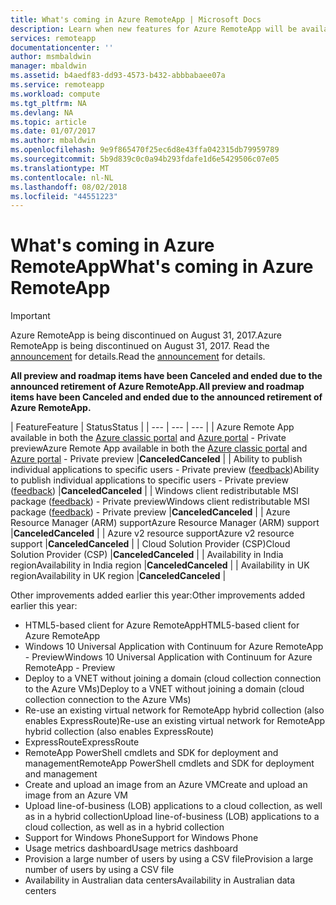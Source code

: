 ```yaml
---
title: What's coming in Azure RemoteApp | Microsoft Docs
description: Learn when new features for Azure RemoteApp will be available
services: remoteapp
documentationcenter: ''
author: msmbaldwin
manager: mbaldwin
ms.assetid: b4aedf83-dd93-4573-b432-abbbabaee07a
ms.service: remoteapp
ms.workload: compute
ms.tgt_pltfrm: NA
ms.devlang: NA
ms.topic: article
ms.date: 01/07/2017
ms.author: mbaldwin
ms.openlocfilehash: 9e9f865470f25ec6d8e43ffa042315db79959789
ms.sourcegitcommit: 5b9d839c0c0a94b293fdafe1d6e5429506c07e05
ms.translationtype: MT
ms.contentlocale: nl-NL
ms.lasthandoff: 08/02/2018
ms.locfileid: "44551223"
---
```

# <a name="whats-coming-in-azure-remoteapp"></a><span data-ttu-id="c2303-103">What's coming in Azure RemoteApp</span><span class="sxs-lookup"><span data-stu-id="c2303-103">What's coming in Azure RemoteApp</span></span>
> [!IMPORTANT]
> <span data-ttu-id="c2303-104">Azure RemoteApp is being discontinued on August 31, 2017.</span><span class="sxs-lookup"><span data-stu-id="c2303-104">Azure RemoteApp is being discontinued on August 31, 2017.</span></span> <span data-ttu-id="c2303-105">Read the [announcement](https://go.microsoft.com/fwlink/?linkid=821148) for details.</span><span class="sxs-lookup"><span data-stu-id="c2303-105">Read the [announcement](https://go.microsoft.com/fwlink/?linkid=821148) for details.</span></span>
> 
> 

<span data-ttu-id="c2303-106">**All preview and roadmap items have been Canceled and ended due to the announced retirement of Azure RemoteApp.**</span><span class="sxs-lookup"><span data-stu-id="c2303-106">**All preview and roadmap items have been Canceled and ended due to the announced retirement of Azure RemoteApp.**</span></span>

| <span data-ttu-id="c2303-107">Feature</span><span class="sxs-lookup"><span data-stu-id="c2303-107">Feature</span></span> | <span data-ttu-id="c2303-108">Status</span><span class="sxs-lookup"><span data-stu-id="c2303-108">Status</span></span> |
| --- | --- | --- |
| <span data-ttu-id="c2303-109">Azure Remote App available in both the [Azure classic portal](http://manage.windowsazure.com) and [Azure portal](https://portal.azure.com) - Private preview</span><span class="sxs-lookup"><span data-stu-id="c2303-109">Azure Remote App available in both the [Azure classic portal](http://manage.windowsazure.com) and [Azure portal](https://portal.azure.com) - Private preview</span></span> |<span data-ttu-id="c2303-110">**Canceled**</span><span class="sxs-lookup"><span data-stu-id="c2303-110">**Canceled**</span></span> |
| <span data-ttu-id="c2303-111">Ability to publish individual applications to specific users - Private preview ([feedback](https://feedback.azure.com/forums/247748-azure-remoteapp/suggestions/6067043-allow-the-ability-to-publish-specific-apps-to-spec/))</span><span class="sxs-lookup"><span data-stu-id="c2303-111">Ability to publish individual applications to specific users - Private preview ([feedback](https://feedback.azure.com/forums/247748-azure-remoteapp/suggestions/6067043-allow-the-ability-to-publish-specific-apps-to-spec/))</span></span> |<span data-ttu-id="c2303-112">**Canceled**</span><span class="sxs-lookup"><span data-stu-id="c2303-112">**Canceled**</span></span> |
| <span data-ttu-id="c2303-113">Windows client redistributable MSI package ([feedback](https://feedback.azure.com/forums/247748-azure-remoteapp/suggestions/6627191-client-deployment-provide-an-msi-package-to-allo/)) - Private preview</span><span class="sxs-lookup"><span data-stu-id="c2303-113">Windows client redistributable MSI package ([feedback](https://feedback.azure.com/forums/247748-azure-remoteapp/suggestions/6627191-client-deployment-provide-an-msi-package-to-allo/)) - Private preview</span></span> |<span data-ttu-id="c2303-114">**Canceled**</span><span class="sxs-lookup"><span data-stu-id="c2303-114">**Canceled**</span></span> |
| <span data-ttu-id="c2303-115">Azure Resource Manager (ARM) support</span><span class="sxs-lookup"><span data-stu-id="c2303-115">Azure Resource Manager (ARM) support</span></span> |<span data-ttu-id="c2303-116">**Canceled**</span><span class="sxs-lookup"><span data-stu-id="c2303-116">**Canceled**</span></span> |
| <span data-ttu-id="c2303-117">Azure v2 resource support</span><span class="sxs-lookup"><span data-stu-id="c2303-117">Azure v2 resource support</span></span> |<span data-ttu-id="c2303-118">**Canceled**</span><span class="sxs-lookup"><span data-stu-id="c2303-118">**Canceled**</span></span> |
| <span data-ttu-id="c2303-119">Cloud Solution Provider (CSP)</span><span class="sxs-lookup"><span data-stu-id="c2303-119">Cloud Solution Provider (CSP)</span></span> |<span data-ttu-id="c2303-120">**Canceled**</span><span class="sxs-lookup"><span data-stu-id="c2303-120">**Canceled**</span></span> |
| <span data-ttu-id="c2303-121">Availability in India region</span><span class="sxs-lookup"><span data-stu-id="c2303-121">Availability in India region</span></span> |<span data-ttu-id="c2303-122">**Canceled**</span><span class="sxs-lookup"><span data-stu-id="c2303-122">**Canceled**</span></span> |
| <span data-ttu-id="c2303-123">Availability in UK region</span><span class="sxs-lookup"><span data-stu-id="c2303-123">Availability in UK region</span></span> |<span data-ttu-id="c2303-124">**Canceled**</span><span class="sxs-lookup"><span data-stu-id="c2303-124">**Canceled**</span></span> |

<span data-ttu-id="c2303-125">Other improvements added earlier this year:</span><span class="sxs-lookup"><span data-stu-id="c2303-125">Other improvements added earlier this year:</span></span>

* <span data-ttu-id="c2303-126">HTML5-based client for Azure RemoteApp</span><span class="sxs-lookup"><span data-stu-id="c2303-126">HTML5-based client for Azure RemoteApp</span></span>
* <span data-ttu-id="c2303-127">Windows 10 Universal Application with Continuum for Azure RemoteApp - Preview</span><span class="sxs-lookup"><span data-stu-id="c2303-127">Windows 10 Universal Application with Continuum for Azure RemoteApp - Preview</span></span>
* <span data-ttu-id="c2303-128">Deploy to a VNET without joining a domain (cloud collection connection to the Azure VMs)</span><span class="sxs-lookup"><span data-stu-id="c2303-128">Deploy to a VNET without joining a domain (cloud collection connection to the Azure VMs)</span></span>
* <span data-ttu-id="c2303-129">Re-use an existing virtual network for RemoteApp hybrid collection (also enables ExpressRoute)</span><span class="sxs-lookup"><span data-stu-id="c2303-129">Re-use an existing virtual network for RemoteApp hybrid collection (also enables ExpressRoute)</span></span>
* <span data-ttu-id="c2303-130">ExpressRoute</span><span class="sxs-lookup"><span data-stu-id="c2303-130">ExpressRoute</span></span>
* <span data-ttu-id="c2303-131">RemoteApp PowerShell cmdlets and SDK for deployment and management</span><span class="sxs-lookup"><span data-stu-id="c2303-131">RemoteApp PowerShell cmdlets and SDK for deployment and management</span></span>
* <span data-ttu-id="c2303-132">Create and upload an image from an Azure VM</span><span class="sxs-lookup"><span data-stu-id="c2303-132">Create and upload an image from an Azure VM</span></span>
* <span data-ttu-id="c2303-133">Upload line-of-business (LOB) applications to a cloud collection, as well as in a hybrid collection</span><span class="sxs-lookup"><span data-stu-id="c2303-133">Upload line-of-business (LOB) applications to a cloud collection, as well as in a hybrid collection</span></span>
* <span data-ttu-id="c2303-134">Support for Windows Phone</span><span class="sxs-lookup"><span data-stu-id="c2303-134">Support for Windows Phone</span></span>
* <span data-ttu-id="c2303-135">Usage metrics dashboard</span><span class="sxs-lookup"><span data-stu-id="c2303-135">Usage metrics dashboard</span></span>
* <span data-ttu-id="c2303-136">Provision a large number of users by using a CSV file</span><span class="sxs-lookup"><span data-stu-id="c2303-136">Provision a large number of users by using a CSV file</span></span>
* <span data-ttu-id="c2303-137">Availability in Australian data centers</span><span class="sxs-lookup"><span data-stu-id="c2303-137">Availability in Australian data centers</span></span>


